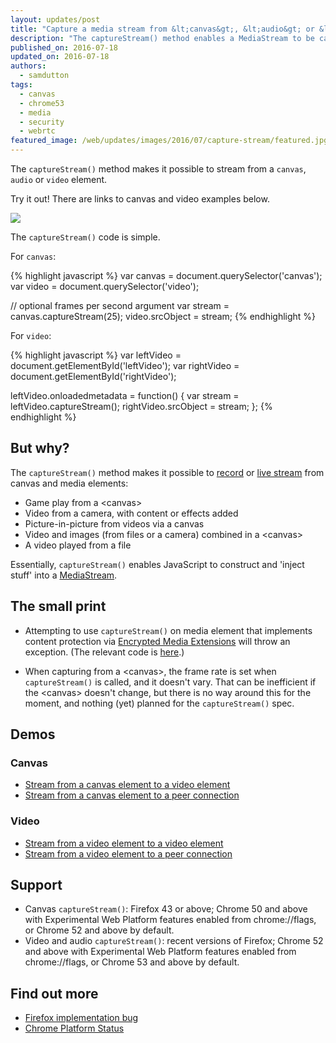 ```yaml
---
layout: updates/post
title: "Capture a media stream from &lt;canvas&gt;, &lt;audio&gt; or &lt;video&gt;"
description: "The captureStream() method enables a MediaStream to be captured from a canvas, audio or video element, on Android and desktop."
published_on: 2016-07-18
updated_on: 2016-07-18
authors:
  - samdutton
tags:
  - canvas
  - chrome53
  - media
  - security
  - webrtc
featured_image: /web/updates/images/2016/07/capture-stream/featured.jpg
---
```


<style>
.screenshot-landscape {
 max-width: 60%;
}
.screenshot-portrait {
 max-width: 35%;
}
@media screen and (max-width: 500px) {
  img.screenshot {
    max-width: 100%;
  }
}
</style>

<p class="intro">The <code>captureStream()</code> method makes it possible to stream from a <code>canvas</code>, <code>audio</code> or <code>video</code> element.</p>

Try it out! There are links to canvas and video examples below.

<img src="/web/updates/images/2016/07/capture-stream/screenshot.jpg">

The `captureStream()` code is simple.

For `canvas`:

{% highlight javascript %}
var canvas = document.querySelector('canvas');
var video = document.querySelector('video');

// optional frames per second argument
var stream = canvas.captureStream(25);
video.srcObject = stream;
{% endhighlight %}

For `video`:

{% highlight javascript %}
var leftVideo = document.getElementById('leftVideo');
var rightVideo = document.getElementById('rightVideo');

leftVideo.onloadedmetadata = function() {
  var stream = leftVideo.captureStream();
  rightVideo.srcObject = stream;
};
{% endhighlight %}

## But why?

The `captureStream()` method makes it possible to [record](https://developers.google.com/web/updates/2016/01/mediarecorder) or [live stream](http://www.html5rocks.com/en/tutorials/webrtc/basics/) from canvas and media elements:

* Game play from a &lt;canvas&gt;
* Video from a camera, with content or effects added
* Picture-in-picture from videos via a canvas
* Video and images (from files or a camera) combined in a &lt;canvas&gt;
* A video played from a file

Essentially, `captureStream()` enables JavaScript to construct and 'inject stuff' into a [MediaStream](https://developer.mozilla.org/en/docs/Web/API/MediaStream).

## The small print

* Attempting to use `captureStream()` on media element that implements content protection via [Encrypted Media Extensions](http://www.html5rocks.com/en/tutorials/eme/basics/) will throw an exception. (The relevant code is [here](https://cs.chromium.org/chromium/src/third_party/WebKit/Source/modules/mediacapturefromelement/HTMLMediaElementCapture.cpp?l=31).)

* When capturing from a &lt;canvas&gt;, the frame rate is set when `captureStream()` is called, and it doesn't vary. That can be inefficient if the &lt;canvas&gt; doesn't change, but there is no way around this for the moment, and nothing (yet) planned for the `captureStream()` spec.

## Demos

### Canvas
* [Stream from a canvas element to a video element](https://webrtc.github.io/samples/src/content/capture/canvas-video/)
* [Stream from a canvas element to a peer connection](https://webrtc.github.io/samples/src/content/capture/canvas-pc/)

### Video
* [Stream from a video element to a video element](https://webrtc.github.io/samples/src/content/capture/video-video/)
* [Stream from a video element to a peer connection](https://webrtc.github.io/samples/src/content/capture/video-pc/)

## Support
* Canvas `captureStream()`: Firefox 43 or above; Chrome 50 and above with Experimental Web Platform features enabled from chrome://flags, or Chrome 52 and above by default.
* Video and audio `captureStream()`: recent versions of Firefox; Chrome 52 and above with Experimental Web Platform features enabled from chrome://flags, or Chrome 53 and above by default.

## Find out more
* [Firefox implementation bug](https://bugzilla.mozilla.org/show_bug.cgi?id=664918)
* [Chrome Platform Status](https://www.chromestatus.com/feature/5522768674160640)

